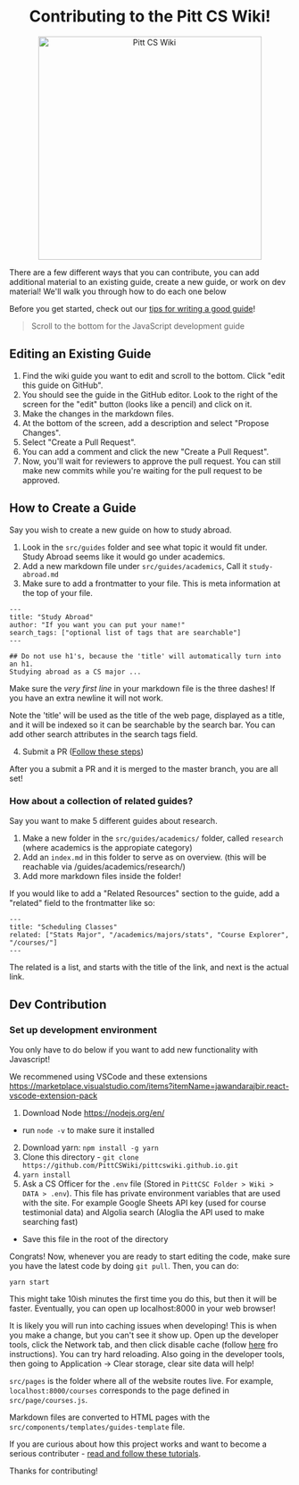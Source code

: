 <h1 align="center">Contributing to the Pitt CS Wiki!</h1>

<div align="center">
  <a href="https://pittcswiki.netlify.app/">
    <img src="https://raw.githubusercontent.com/PittCSWiki/pittcswiki/master/src/images/logo.svg" alt="Pitt CS Wiki" width="400">
  </a>
  <br>
</div>


There are a few different ways that you can contribute, you can add additional material to an existing guide, create a new guide, or work on dev material! We'll walk you through how to do each one below

Before you get started, check out our [tips for writing a good guide](writing-tips.md)!

> Scroll to the bottom for the JavaScript development guide

## Editing an Existing Guide

1. Find the wiki guide you want to edit and scroll to the bottom. Click "edit this guide on GitHub". 
2. You should see the guide in the GitHub editor. Look to the right of the screen for the "edit" button (looks like a pencil) and click on it.
3. Make the changes in the markdown files.
4. At the bottom of the screen, add a description and select "Propose Changes".
5. Select "Create a Pull Request".
6. You can add a comment and click the new "Create a Pull Request".
7. Now, you'll wait for reviewers to approve the pull request. You can still make new commits while you're waiting for the pull request to be approved.

## How to Create a Guide

Say you wish to create a new guide on how to study abroad.

1. Look in the `src/guides` folder and see what topic it would fit under. Study Abroad seems like it would go under academics.
2. Add a new markdown file under `src/guides/academics`, Call it `study-abroad.md`
3. Make sure to add a frontmatter to your file. This is meta information at the top of your file.

```
---
title: "Study Abroad"
author: "If you want you can put your name!"
search_tags: ["optional list of tags that are searchable"]
---

## Do not use h1's, because the 'title' will automatically turn into an h1.
Studying abroad as a CS major ...
```

Make sure the _very first line_ in your markdown file is the three dashes! If you have an extra newline it will not work.

Note the 'title' will be used as the title of the web page, displayed as a title, and it will be indexed so it can be searchable by the search bar. You can add other search attributes in the search tags field.

4. Submit a PR ([Follow these steps](https://help.github.com/en/github/collaborating-with-issues-and-pull-requests/creating-a-pull-request))

After you a submit a PR and it is merged to the master branch, you are all set!

### How about a collection of related guides?

Say you want to make 5 different guides about research.

1. Make a new folder in the `src/guides/academics/` folder, called `research` (where academics is the appropiate category)
2. Add an `index.md` in this folder to serve as on overview. (this will be reachable via /guides/academics/research/)
3. Add more markdown files inside the folder!

If you would like to add a "Related Resources" section to the guide, add a
"related" field to the frontmatter like so:

```
---
title: "Scheduling Classes"
related: ["Stats Major", "/academics/majors/stats", "Course Explorer", "/courses/"]
---
```

The related is a list, and starts with the title of the link, and next is the actual link.

## Dev Contribution

### Set up development environment

You only have to do below if you want to add new functionality with Javascript!

We recommened using VSCode and these extensions https://marketplace.visualstudio.com/items?itemName=jawandarajbir.react-vscode-extension-pack

1. Download Node https://nodejs.org/en/
  - run `node -v` to make sure it installed
2. Download yarn: `npm install -g yarn`
3. Clone this directory - `git clone https://github.com/PittCSWiki/pittcswiki.github.io.git`
4. `yarn install`
5. Ask a CS Officer for the `.env` file (Stored in `PittCSC Folder > Wiki > DATA > .env`). This file has private environment variables that are
used with the site. For example
Google Sheets API key (used for course testimonial data) and Algolia search (Aloglia the API used to make searching fast)
  - Save this file in the root of the directory

Congrats! Now, whenever you are ready to start editing the code, make sure you have the latest code by doing `git pull`. Then,
you can do:

```
yarn start
```

This might take 10ish minutes the first time you do this, but then it will be faster. Eventually, you can open up localhost:8000 in your web browser!

It is likely you will run into caching issues when developing! This is when you make a change, but you can't see it show up. Open up the developer tools, click the Network tab, and then click disable cache (follow [here](https://stackoverflow.com/questions/5690269/disabling-chrome-cache-for-website-development) fro instructions). You can try hard reloading. Also going in the developer tools, then going to Application -> Clear storage, clear site data will help!

`src/pages` is the folder where all of the website routes live. For example, `localhost:8000/courses` corresponds to 
the page defined in `src/page/courses.js`. 

Markdown files are converted to HTML pages with the `src/components/templates/guides-template` file.

If you are curious about how this project works and want to become a serious contributer - [read and follow these tutorials](https://www.gatsbyjs.org/tutorial/).

Thanks for contributing!
